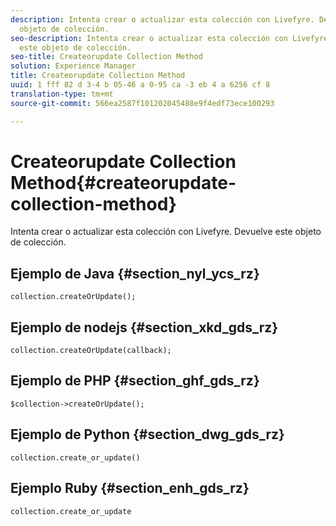 ```yaml
---
description: Intenta crear o actualizar esta colección con Livefyre. Devuelve este
  objeto de colección.
seo-description: Intenta crear o actualizar esta colección con Livefyre. Devuelve
  este objeto de colección.
seo-title: Createorupdate Collection Method
solution: Experience Manager
title: Createorupdate Collection Method
uuid: 1 fff 82 d 3-4 b 05-46 a 0-95 ca -3 eb 4 a 6256 cf 8
translation-type: tm+mt
source-git-commit: 566ea2587f101202045488e9f4edf73ece100293

---
```



# Createorupdate Collection Method{#createorupdate-collection-method}

Intenta crear o actualizar esta colección con Livefyre. Devuelve este objeto de colección.

## Ejemplo de Java {#section_nyl_ycs_rz}

```
collection.createOrUpdate(); 
```

## Ejemplo de nodejs {#section_xkd_gds_rz}

```
collection.createOrUpdate(callback); 
```

## Ejemplo de PHP {#section_ghf_gds_rz}

```
$collection->createOrUpdate();
```

## Ejemplo de Python {#section_dwg_gds_rz}

```
collection.create_or_update() 
```

## Ejemplo Ruby {#section_enh_gds_rz}

```
collection.create_or_update 
```

